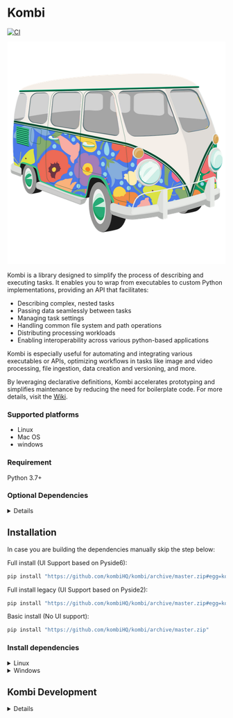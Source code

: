 # Kombi
[![CI](https://github.com/kombiHQ/kombi/actions/workflows/python-package.yml/badge.svg)](https://github.com/kombiHQ/kombi/actions/workflows/python-package.yml)

<p align="center">
    <img src="src/kombiqt/resources/icons/kombi.png?v=2" with="512" height="512"/>
</p>

Kombi is a library designed to simplify the process of describing and executing tasks. It enables you to wrap from executables to custom Python implementations, providing an API that facilitates:

- Describing complex, nested tasks
- Passing data seamlessly between tasks
- Managing task settings
- Handling common file system and path operations
- Distributing processing workloads
- Enabling interoperability across various python-based applications

Kombi is especially useful for automating and integrating various executables or APIs, optimizing workflows in tasks like image and video processing, file ingestion, data creation and versioning, and more.

By leveraging declarative definitions, Kombi accelerates prototyping and simplifies maintenance by reducing the need for boilerplate code. For more details, visit the [Wiki](https://github.com/kombiHQ/kombi/wiki).

### Supported platforms
- Linux
- Mac OS
- windows

### Requirement
Python 3.7+

### Optional Dependencies
<details>
<p>

Name | Version
--- | ---
Open Image IO (including python bindings/binary tools) | 1.7+
Open Color IO (including python bindings) | 1.0+
Gaffer | 0.53+
PySide | 2.0+
PyYAML | 6.0+
Py Call Graph | 2.1+
Jedi | 0.19+
Qt.py | 2.4+
FFmpeg (including ffprobe) | 7.0+
nuke | 9.0+
maya | 2016+
deadline | 9.0+
graphviz | 12.1+
</details>

## Installation

In case you are building the dependencies manually skip the step below:

Full install (UI Support based on Pyside6):
```bash
pip install "https://github.com/kombiHQ/kombi/archive/master.zip#egg=kombi[dev,gui]"
```

Full install legacy (UI Support based on Pyside2):
```bash
pip install "https://github.com/kombiHQ/kombi/archive/master.zip#egg=kombi[dev,gui-legacy]"
```

Basic install (No UI support):
```bash
pip install "https://github.com/kombiHQ/kombi/archive/master.zip"
```

### Install dependencies

<details><summary>Linux</summary>
<p>

#### Ubuntu and derivatives:
```bash
apt-get install ffmpeg
apt-get install graphviz
apt-get install openimageio-tools
```

In recent versions of Ubuntu, you may also need to install `libxcb-cursor0` in order to use the `xcb` plugin for Qt:
```
apt install libxcb-cursor0
```
</details>

<details><summary>Windows</summary>
<p>

- [Python 3.7+](https://www.python.org/downloads)
- [FFmpeg](https://ffmpeg.org)
- [Graphviz](https://graphviz.org)
  
</details>

## Kombi Development

<details><summary>Details</summary>
<p>

#### Dependencies
Install requirements:
```bash
pip install "https://github.com/kombiHQ/kombi/archive/master.zip#egg=kombi[dev]"
```

#### Running tests
Depending on the version of OpenImageIO you're using, you may need to specify an OCIO configuration. Kombi includes a basic config that can be used if needed:
```bash
export OCIO="<SRC_LOCATION>/data/thirdparty/opencolorio/config.ocio"
```

```bash
cd <SRC_LOCATION>
./runtest
```

#### Running linters
```bash
cd <SRC_LOCATION>
./runlint
```

#### Running coverage
```bash
cd <SRC_LOCATION>
./runcoverage
```

## Licensing
Kombi is free software; you can redistribute it and/or modify it under the terms of the MIT License
